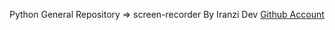 Python General Repository => screen-recorder By Iranzi Dev <a href='https://github.com/Iranzithierry'>Github Account</a>